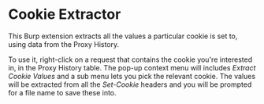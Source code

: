 # Cookie Extractor

This Burp extension extracts all the values a particular cookie is set to, using data from the Proxy History.

To use it, right-click on a request that contains the cookie you're interested in, in the Proxy History table.
The pop-up context menu will includes *Extract Cookie Values* and a sub menu lets you pick the relevant cookie. The values
will be extracted from all the *Set-Cookie* headers and you will be prompted for a file name to save these into.